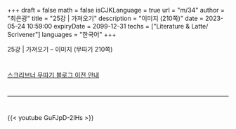 +++
draft = false
math = false
isCJKLanguage = true
url = "m/34"
author = "최은광"
title = "25강 | 가져오기"
description = "이미지 (210쪽)"
date = 2023-05-24 10:59:00
expiryDate = 2099-12-31
techs = ["Literature & Latte/ Scrivener"]
languages = "한국어"
+++

25강 | 가져오기 – 이미지 (무따기 210쪽)

<!--more--> 

#

[스크리브너 무따기 블로그 이전 안내](../../docs/scrivener/newsroom/scrivener-notice-01/)

#

---

#

{{< youtube GuFJpD-2IHs >}}

#